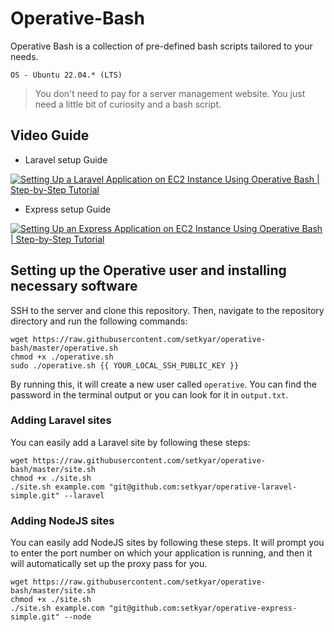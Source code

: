 # Operative-Bash

Operative Bash is a collection of pre-defined bash scripts tailored to your needs.

```
OS - Ubuntu 22.04.* (LTS)
```

> You don't need to pay for a server management website. You just need a little bit of curiosity and a bash script.

## Video Guide

- Laravel setup Guide

[![Setting Up a Laravel Application on EC2 Instance Using Operative Bash | Step-by-Step Tutorial](https://img.youtube.com/vi/TeEVQKThpTw/0.jpg)](https://www.youtube.com/watch?v=TeEVQKThpTw)

- Express setup Guide

[![Setting Up an Express Application on EC2 Instance Using Operative Bash | Step-by-Step Tutorial](https://img.youtube.com/vi/uXaxbxgYus0/0.jpg)](https://www.youtube.com/watch?v=uXaxbxgYus0)
## Setting up the Operative user and installing necessary software

SSH to the server and clone this repository. Then, navigate to the repository directory and run the following commands:

```
wget https://raw.githubusercontent.com/setkyar/operative-bash/master/operative.sh
chmod +x ./operative.sh
sudo ./operative.sh {{ YOUR_LOCAL_SSH_PUBLIC_KEY }}
```

By running this, it will create a new user called `operative`. You can find the password in the terminal output or you can look for it in `output.txt`.

### Adding Laravel sites

You can easily add a Laravel site by following these steps:

```
wget https://raw.githubusercontent.com/setkyar/operative-bash/master/site.sh
chmod +x ./site.sh
./site.sh example.com "git@github.com:setkyar/operative-laravel-simple.git" --laravel
```

### Adding NodeJS sites

You can easily add NodeJS sites by following these steps. It will prompt you to enter the port number on which your application is running, and then it will automatically set up the proxy pass for you.

```
wget https://raw.githubusercontent.com/setkyar/operative-bash/master/site.sh
chmod +x ./site.sh
./site.sh example.com "git@github.com:setkyar/operative-express-simple.git" --node
```
